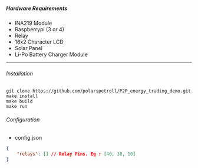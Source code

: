 ##### Hardware Requirements

- INA219 Module
- Raspberrypi (3 or 4)
- Relay
- 16x2 Character LCD
- Solar Panel
- Li-Po Battery Charger Module


---

###### Installation

```
git clone https://github.com/polarspetroll/P2P_energy_trading_demo.git
make install
make build
make run
```

###### Configuration

- config.json
```json
{
	"relays": [] // Relay Pins. Eg : [40, 38, 10]
}
```
